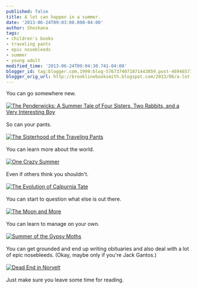 ```yaml
---
published: false
title: A lot can happen in a summer.
date: '2013-06-24T09:03:00.000-04:00'
author: Shoshana
tags:
- children's books
- traveling pants
- epic nosebleeds
- summer
- young adult
modified_time: '2013-06-24T09:04:30.741-04:00'
blogger_id: tag:blogger.com,1999:blog-5767374071871443859.post-4694657109985123532
blogger_orig_url: http://brooklinebooksmith.blogspot.com/2013/06/a-lot-can-happen-in-summer.html
---
```


You can go somewhere new.<br /><br /><a href="http://www.brooklinebooksmith-shop.com/book/v/9780440420477"><img src="http://images.booksense.com/images/books/477/420/FC9780440420477.JPG" title="The Penderwicks: A Summer Tale of Four Sisters, Two Rabbits, and a Very Interesting Boy" /></a><br /><br />So can your pants.<br /><br /><a href="http://www.brooklinebooksmith-shop.com/book/v/9780385730587"><img src="http://images.booksense.com/images/books/587/730/FC9780385730587.JPG" title="The Sisterhood of the Traveling Pants" /></a><br /><br />You can learn more about the world.<br /><br /><a href="http://www.brooklinebooksmith-shop.com/book/v/9780060760908"><img src="http://images.booksense.com/images/books/908/760/FC9780060760908.JPG" title="One Crazy Summer" /></a><br /><br />Even if others think you shouldn't.<br /><br /><a href="http://www.brooklinebooksmith-shop.com/book/v/9780312659301"><img src="http://images.booksense.com/images/books/301/659/FC9780312659301.JPG" title="The Evolution of Calpurnia Tate" /></a><br /><br />You can start to question what else is out there.<br /><br /><a href="http://www.brooklinebooksmith-shop.com/book/v/9780670785605"><img src="http://images.booksense.com/images/books/605/785/FC9780670785605.JPG" title="The Moon and More" /></a><br /><br />You can learn to manage on your own.<br /><br /><a href="http://www.brooklinebooksmith-shop.com/book/v/9780061964220"><img src="http://images.booksense.com/images/books/220/964/FC9780061964220.JPG" title="Summer of the Gypsy Moths" /></a><br /><br />You can get grounded and end up writing obituaries and also deal with a lot of epic nosebleeds. (Okay, maybe only if you're Jack Gantos.)<br /><br /><a href="http://www.brooklinebooksmith-shop.com/book/v/9781250010230"><img src="http://images.booksense.com/images/books/230/010/FC9781250010230.JPG" title="Dead End in Norvelt" /></a><br /><br />Just make sure you leave some time for reading.